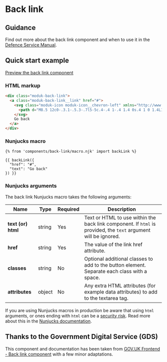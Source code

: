 # Back link

## Guidance

Find out more about the back link component and when to use it in the [Defence Service Manual](#0).

## Quick start example

[Preview the back link component](https://defencedigital.github.io/moduk-frontend/components/back-link/index.html)

### HTML markup

```html
<div class="moduk-back-link">
  <a class="moduk-back-link__link" href="#">
    <svg class="moduk-icon moduk-icon__chevron-left" xmlns="http://www.w3.org/2000/svg" viewBox="0 0 24 24" aria-hidden="true" height="24" width="24">
      <path d="M8.5 12c0-.3.1-.5.3-.7l5-5c.4-.4 1-.4 1.4 0s.4 1 0 1.4L10.9 12l4.3 4.3c.4.4.4 1 0 1.4s-1 .4-1.4 0l-5-5c-.2-.2-.3-.4-.3-.7z"></path>
    </svg>
    Go back
  </a>
</div>
```

### Nunjucks macro

```
{% from 'components/back-link/macro.njk' import backLink %}

{{ backLink({
  "href": "#",
  "text": "Go back"
}) }}
```

### Nunjucks arguments

The back link Nunjucks macro takes the following arguments:

| Name                | Type     | Required  | Description             |
| --------------------|----------|-----------|-------------------------|
| **text (or) html**  | string   | Yes       | Text or HTML to use within the back link component. If `html` is provided, the `text` argument will be ignored. |
| **href**            | string   | Yes       | The value of the link href attribute. |
| **classes**         | string   | No        | Optional additional classes to add to the button element. Separate each class with a space. |
| **attributes**      | object   | No        | Any extra HTML attributes (for example data attributes) to add to the textarea tag. |

If you are using Nunjucks macros in production be aware that using `html` arguments, or ones ending with `html` can be a [security risk](https://developer.mozilla.org/en-US/docs/Glossary/Cross-site_scripting). Read more about this in the [Nunjucks documentation](https://mozilla.github.io/nunjucks/api.html#user-defined-templates-warning).

## Thanks to the Government Digital Service (GDS)

This component and documentation has been taken from [GOV.UK Frontend - Back link component](https://github.com/alphagov/govuk-frontend/tree/master/package/components/back-link) with a few minor adaptations.
